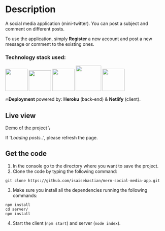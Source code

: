 # Description 
A social media application (mini-twitter). You can post a subject and comment on different posts. 

To use the application, simply **Register** a new account and post a new message or comment to the existing ones. 

### Technology stack used: 
<a href="https://graphql.org/"><img src="https://upload.wikimedia.org/wikipedia/commons/thumb/1/17/GraphQL_Logo.svg/2048px-GraphQL_Logo.svg.png" width="70" height="70"/></a> <a href="https://reactjs.org/"><img src="https://upload.wikimedia.org/wikipedia/commons/thumb/a/a7/React-icon.svg/2300px-React-icon.svg.png" width="70" height="65"/></a> <a href="https://nodejs.org/en/"><img src="https://seeklogo.com/images/N/nodejs-logo-FBE122E377-seeklogo.com.png" width="70" height="70"/></a> <a href="https://www.mongodb.com/"><img src="https://infinapps.com/wp-content/uploads/2018/10/mongodb-logo.png" width="80" height="80"/></a> <a href="https://react.semantic-ui.com/"><img src="https://react.semantic-ui.com/logo.png" width="70" height="70"/></a>

🔥**Deployment** powered by: **Heroku** (back-end) & **Netlify** (client).

## Live view 

[Demo of the project](https://eclectic-daifuku-e4fa37.netlify.app/) \

If '*Loading posts..*', please refresh the page. 

## Get the code 

1. In the console go to the directory where you want to save the project.
2. Clone the code by typing the following command: 
```git
git clone https://github.com/isaisebastian/mern-social-media-app.git
```
3. Make sure you install all the dependencies running the following commands: 
```
npm install
cd server/
npm install
```
4. Start the client (`npm start`) and server (`node index`).
